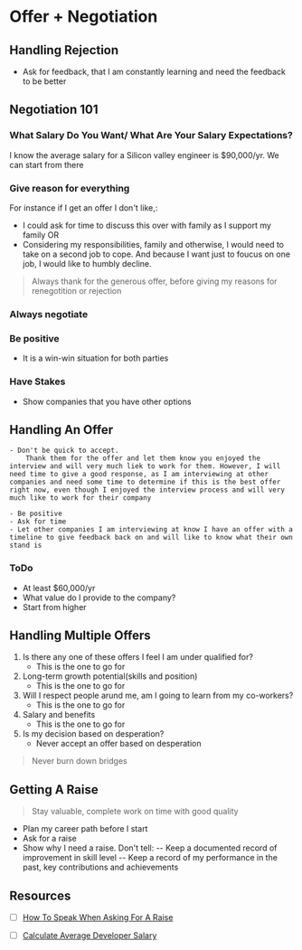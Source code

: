 # Offer + Negotiation

## Handling Rejection

- Ask for feedback, that I am constantly learning and need the feedback to be better

## Negotiation 101

### What Salary Do You Want/ What Are Your Salary Expectations?

I know the average salary for a Silicon valley engineer is $90,000/yr.
We can start from there

### Give reason for everything

For instance if I get an offer I don't like,:

- I could ask for time to discuss this over with family as I support my family OR
- Considering my responsibilities, family and otherwise, I would need to take on a second job to cope. And because I want just to foucus on one job, I would like to humbly decline.

> Always thank for the generous offer, before giving my reasons for renegotition or rejection

### Always negotiate

### Be positive

- It is a win-win situation for both parties

### Have Stakes

- Show companies that you have other options

## Handling An Offer

    - Don't be quick to accept.
        Thank them for the offer and let them know you enjoyed the interview and will very much liek to work for them. However, I will need time to give a good response, as I am interviewing at other companies and need some time to determine if this is the best offer right now, even though I enjoyed the interview process and will very much like to work for their company

    - Be positive
    - Ask for time
    - Let other companies I am interviewing at know I have an offer with a timeline to give feedback back on and will like to know what their own stand is

### ToDo

- At least $60,000/yr
- What value do I provide to the company?
- Start from higher

## Handling Multiple Offers

1. Is there any one of these offers I feel I am under qualified for?
   - This is the one to go for
2. Long-term growth potential(skills and position)
   - This is the one to go for
3. Will I respect people arund me, am I going to learn from my co-workers?
   - This is the one to go for
4. Salary and benefits
   - This is the one to go for
5. Is my decision based on desperation?
   - Never accept an offer based on desperation

> Never burn down bridges

## Getting A Raise

> Stay valuable, complete work on time with good quality

- Plan my career path before I start
- Ask for a raise
- Show why I need a raise. Don't tell:
  -- Keep a documented record of improvement in skill level
  -- Keep a record of my performance in the past, key contributions and achievements

## Resources

- [ ] [How To Speak When Asking For A Raise](https://youtu.be/XY5SeCl_8NE)

- [ ] [Calculate Average Developer Salary](https://www.glassdoor.com/Salaries/index.htm)
